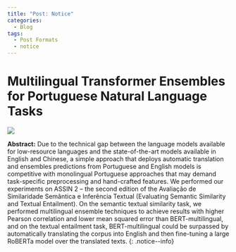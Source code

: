```yaml
---
title: "Post: Notice"
categories:
  - Blog
tags:
  - Post Formats
  - notice
---
```


# Multilingual Transformer Ensembles for Portuguese Natural Language Tasks

![](https://raw.githubusercontent.com/ruanchaves/ruanchaves.github.io/master/assets/images/ensemble.png)

**Abstract:** Due to the technical gap between the language models available for low-resource languages and the state-of-the-art models available in English and Chinese, a simple approach that deploys automatic translation and ensembles predictions from Portuguese and English models is competitive with monolingual Portuguese approaches that may demand task-specific preprocessing and hand-crafted features. We performed our experiments on ASSIN 2 – the second edition of the Avaliação de Similaridade Semântica e Inferência Textual (Evaluating Semantic Similarity and Textual Entailment). On the semantic textual similarity task, we performed multilingual ensemble techniques to achieve results with higher Pearson correlation and lower mean squared error than BERT-multilingual, and on the textual entailment task, BERT-multilingual could be surpassed by automatically translating the corpus into English and then fine-tuning a large RoBERTa model over the translated texts.
{: .notice--info}
